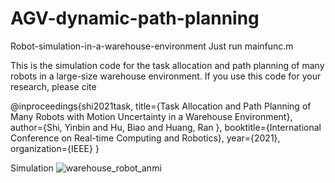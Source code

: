 # AGV-dynamic-path-planning

Robot-simulation-in-a-warehouse-environment
Just run mainfunc.m

This is the simulation code for the task allocation and path planning of many robots in a large-size warehouse environment. If you use this code for your research, please cite

@inproceedings{shi2021task,
title={Task Allocation and Path Planning of Many Robots with Motion Uncertainty in a Warehouse Environment}, author={Shi, Yinbin and Hu, Biao and Huang, Ran },
booktitle={International Conference on Real-time Computing and Robotics},
year={2021},
organization={IEEE}
}

Simulation
![warehouse_robot_anmi](https://user-images.githubusercontent.com/48162469/142749858-0cf64c8f-417d-453d-a6ac-6e3889b0d671.gif)
